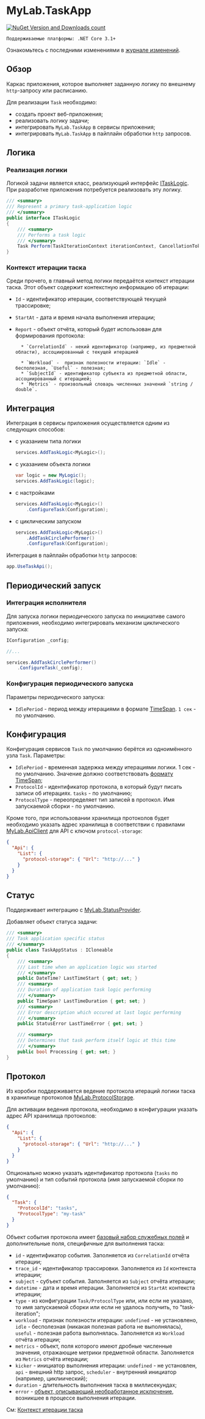 # MyLab.TaskApp
[![NuGet Version and Downloads count](https://buildstats.info/nuget/MyLab.TaskApp)](https://www.nuget.org/packages/MyLab.TaskApp)

```
Поддерживаемые платформы: .NET Core 3.1+
```
Ознакомьтесь с последними изменениями в [журнале изменений](/changelog.md).

## Обзор

Каркас приложения, которое выполняет заданную логику по внешнему `http`-запросу или расписанию. 

Для реализации `Task` необходимо: 

* создать проект веб-приложения;
* реализовать логику задачи;
* интегрировать `MyLab.TaskApp` в сервисы приложения;
* интегрировать `MyLab.TaskApp` в пайплайн обработки `http` запросов.

## Логика

### Реализация логики

Логикой задачи является класс, реализующий интерфейс [ITaskLogic](./src/MyLab.TaskApp/ITaskLogic.cs). При разработке приложения потребуется реализовать эту логику. 

```C#
/// <summary>
/// Represent a primary task-application logic
/// </summary>
public interface ITaskLogic
{
    /// <summary>
    /// Performs a task logic
    /// </summary>
    Task Perform(TaskIterationContext iterationContext, CancellationToken cancellationToken);
}
```

### Контекст итерации таска

Среди прочего, в главный метод логики передаётся контекст итерации таска. Этот объект содержит контекстную информацию об итерации:

* `Id` - идентификатор итерации, соответствующей текущей трассировке;

* `StartAt` - дата и время начала выполнения итерации;

* `Report` - объект отчёта, который будет использован для формирования протокола:

    	* `CorrelationId` - некий идентификатор (например, из предметной области), ассоциированный с текущей итерацией
    	
    	* `Workload` -  признак полезности итерации: `Idle` - бесполезная, `Useful` - полезная;
    	* `SubjectId` - идентификатор субъекта из предметной области, ассоциированный с итерацией;
    	* `Metrics` - произвольный словарь численных значений `string / double`.

## Интеграция

Интеграция в сервисы приложения осуществляется одним из следующих способов:

* с указанием типа логики

  ```C#
  services.AddTaskLogic<MyLogic>();
  ```

* с указанием объекта логики

  ```C#
  var logic = new MyLogic();
  services.AddTaskLogic(logic);
  ```

* с настройками
  ```c#
  services.AddTaskLogic<MyLogic>()
      .ConfigureTask(Configuration);
  ```

* с циклическим запуском
  ```C#
  services.AddTaskLogic<MyLogic>()
      .AddTaskCirclePerformer()
      .ConfigureTask(Configuration);
  ```

Интеграция  в пайплайн обработки `http` запросов:

```C#
app.UseTaskApi();
```

## Периодический запуск

### Интеграция исполнителя

Для запуска логики периодического запуска по инициативе самого приложения, необходимо интегрировать механизм циклического запуска:

```C#
IConfiguration _config; 

//...

services.AddTaskCirclePerformer()
    .ConfigureTask(_config);
```

### Конфигурация периодического запуска

Параметры периодического запуска:

* `IdlePeriod` - период между итерациями в формате [TimeSpan](https://docs.microsoft.com/ru-ru/dotnet/api/system.timespan.parse?view=net-6.0). `1 сек` - по умолчанию.

## Конфигурация

Конфигурация сервисов `Task` по умолчанию берётся из одноимённого узла `Task`. Параметры:

* `IdlePeriod` - временная задержка между итерациями логики. 1 сек - по умолчанию. Значение должно соответствовать [формату TimeSpan](https://learn.microsoft.com/ru-ru/dotnet/api/system.timespan.parse?view=netcore-3.1);
* `ProtocolId` - идентификатор протокола, в который будут писать записи об итерациях. `tasks` - по умолчанию;
* `ProtocolType` - переопределяет тип записей в протокол. Имя запускаемой сборки - по умолчанию.

Кроме того, при использовании хранилища протоколов будет необходимо указать адрес хранилища в соответствии с правилами [MyLab.ApiClient](https://github.com/mylab-tools/apiclient#%D0%BA%D0%BE%D0%BD%D1%84%D0%B8%D0%B3%D1%83%D1%80%D0%B8%D1%80%D0%BE%D0%B2%D0%B0%D0%BD%D0%B8%D0%B5) для API с ключом `protocol-storage`:

```json
{
  "Api": {
    "List": {
      "protocol-storage": { "Url": "http://..." }
    }
  }
}
```

 ## Статус

Поддерживает интеграцию с [MyLab.StatusProvider](https://github.com/mylab-tools/status-provider).

Добавляет объект статуса задачи:

```c#
/// <summary>
/// Task application specific status
/// </summary>
public class TaskAppStatus : ICloneable
{
    /// <summary>
    /// Last time when an application logic was started
    /// </summary>
    public DateTime? LastTimeStart { get; set; }
    /// <summary>
    /// Duration of application task logic performing
    /// </summary>
    public TimeSpan? LastTimeDuration { get; set; }
    /// <summary>
    /// Error description which occured at last logic performing
    /// </summary>
    public StatusError LastTimeError { get; set; }

    /// <summary>
    /// Determines that task perform itself logic at this time
    /// </summary>
    public bool Processing { get; set; }
}
```

## Протокол

Из коробки поддерживается ведение протокола итераций логики таска в хранилище протоколов [MyLab.ProtocolStorage](https://github.com/mylab-search-fx/protocol-storage).

Для активации ведения протокола, необходимо в конфигурации указать адрес API хранилища протоколов:

```json
{
  "Api": {
    "List": {
      "protocol-storage": { "Url": "http://..." }
    }
  }
}
```

Опционально можно указать идентификатор протокола (`tasks` по умолчанию) и тип событий протокола (имя запускаемой сборки по умолчанию):

```json
{
  "Task": {
    "ProtocolId": "tasks",
    "ProtocolType": "my-task"
  }
}
```

Объект события протокола имеет [базовый набор служебных полей](https://github.com/mylab-search-fx/protocol-storage#%D1%81%D0%BE%D0%B1%D1%8B%D1%82%D0%B8%D0%B5-%D0%BF%D1%80%D0%BE%D1%82%D0%BE%D0%BA%D0%BE%D0%BB%D0%B0) и дополнительные поля, специфичные для выполнения таска:

* `id` - идентификатор события. Заполняется из `CorrelationId` отчёта итерации;
* `trace_id` - идентификатор трассировки. Заполняется из `Id` контекста итерации;
* `subject` - субъект события. Заполняется из `Subject` отчёта итерации;
* `datetime` - дата и время итерации. Заполняется из `StartAt` контекста итерации;
* `type` - из конфигурации `Task/ProtocolType` или, или если не указано, то имя запускаемой сборки или если не удалось получить, то "task-iteration";
* `workload` - признак полезности итерации: `undefined` - не установлено, `idle` - бесполезная (никакая полезная работа не выполнялась), `useful` - полезная работа выполнялась. Заполняется из `Workload` отчёта итерации;
* `metrics` - объект, поля которого имеют дробные численные значения, отражающие метрики предметной области. Заполняется из `Metrics` отчёта итерации;
* `kicker` - инициатор выполнения итерации: `undefined` - не установлен, `api` - внешний http запрос, `scheduler` - внутренний инициатор (например, циклиический);
* `duration` - длительность выполнения таска в миллисекундах;
* `error` - [объект, описывающий необработанное исключение](https://github.com/mylab-log/log#exceptiondto), возникшее в процессе выполнения итерации.

См: [Контекст итерации таска](#Контекст-итерации-таска)

